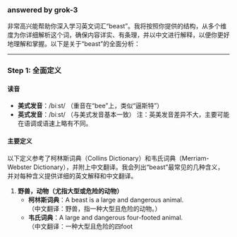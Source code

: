 ### answered by grok-3
非常高兴能帮助你深入学习英文词汇“beast”。我将按照你提供的结构，从多个维度为你详细解析这个词，确保内容详实、有条理，并以中文进行解释，以便你更好地理解和掌握。以下是关于“beast”的全面分析：

---

### Step 1: 全面定义

#### 读音
- **美式发音**：/biːst/ （重音在“bee”上，类似“逼斯特”）
- **英式发音**：/biːst/ （与美式发音基本一致）
注：英美发音差异不大，主要可能在语调或语速上略有不同。

#### 主要定义
以下定义参考了柯林斯词典（Collins Dictionary）和韦氏词典（Merriam-Webster Dictionary），并附上中文翻译。我会列出“beast”最常见的几种含义，并对每种含义提供详细的英文解释和中文翻译。

1. **野兽，动物（尤指大型或危险的动物）**
   - **柯林斯词典**：A beast is a large and dangerous animal.  
     （中文翻译：野兽，指一种大型且危险的动物。）
   - **韦氏词典**：A large and dangerous four-footed animal.  
     （中文翻译：一种大型且危险的四foot